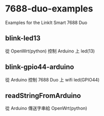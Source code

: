 # 7688-duo-examples
Examples for the LinkIt Smart 7688 Duo

## blink-led13
從 OpenWrt(python) 控制 Arduino 上 led(13)

## blink-gpio44-arduino
從 Arduino 控制 7688 Duo 上 wifi led(GPIO44)

## readStringFromArduino
從 Arduino 傳送字串給 OpenWrt(python)
